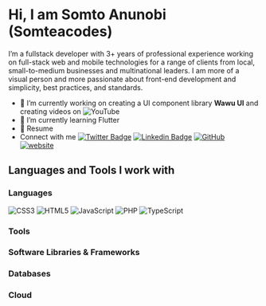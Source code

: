 # Hi, I am Somto Anunobi (Somteacodes)
I’m a fullstack developer with 3+ years of professional experience working on full-stack web and mobile technologies for a range of clients from local, small-to-medium businesses and multinational leaders. 
I am more of a visual person and more passionate about front-end development and simplicity, best practices, and standards.

- 🔭 I’m currently working on creating a UI component library **Wawu UI** and creating videos on ![YouTube](https://img.shields.io/badge/somteacodes-%23FF0000.svg?style=for-the-badge&logo=YouTube&logoColor=white)
- 🌱 I’m currently learning Flutter
- 📃 Resume
- Connect with me
[![Twitter Badge](https://img.shields.io/twitter/follow/anunobisomto?style=flat-square&labelColor=1ca0f1&logo=twitter&logoColor=white&link=https://twitter.com/anunobisomto)](https://twitter.com/anunobisomto) [![Linkedin Badge](https://img.shields.io/badge/-Somto%20Anunobi-blue?style=flat-square&logo=Linkedin&logoColor=white&link=https://www.linkedin.com/in/somtoanunobi/)](https://www.linkedin.com/in/somtoanunobi/) [![GitHub](https://img.shields.io/badge/github-%23121011.svg?style=for-the-badge&logo=github&logoColor=white)](https://github.com/somteacodes) [![website](https://img.shields.io/badge/Website-46a2f1.svg?&style=flat-square&logo=Firefox&logoColor=white&link=#)](#)

## Languages and Tools I work with 
### Languages
![CSS3](https://img.shields.io/badge/css3-%231572B6.svg?style=for-the-badge&logo=css3&logoColor=white) ![HTML5](https://img.shields.io/badge/html5-%23E34F26.svg?style=for-the-badge&logo=html5&logoColor=white) ![JavaScript](https://img.shields.io/badge/javascript-%23323330.svg?style=for-the-badge&logo=javascript&logoColor=%23F7DF1E) ![PHP](https://img.shields.io/badge/php-%23777BB4.svg?style=for-the-badge&logo=php&logoColor=white) ![TypeScript](https://img.shields.io/badge/typescript-%23007ACC.svg?style=for-the-badge&logo=typescript&logoColor=white) 
### Tools
### Software Libraries & Frameworks
### Databases
### Cloud
